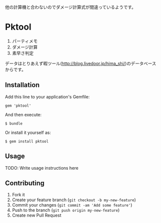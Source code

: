 他の計算機と合わないのでダメージ計算式が間違っているようです。

# Pktool

1. パーティメモ
2. ダメージ計算
3. 素早さ判定

データはとりあえず暇ツール(http://blog.livedoor.jp/hima_shi/)のデータベースからです。

## Installation

Add this line to your application's Gemfile:

    gem 'pktool'

And then execute:

    $ bundle

Or install it yourself as:

    $ gem install pktool

## Usage

TODO: Write usage instructions here

## Contributing

1. Fork it
2. Create your feature branch (`git checkout -b my-new-feature`)
3. Commit your changes (`git commit -am 'Add some feature'`)
4. Push to the branch (`git push origin my-new-feature`)
5. Create new Pull Request
